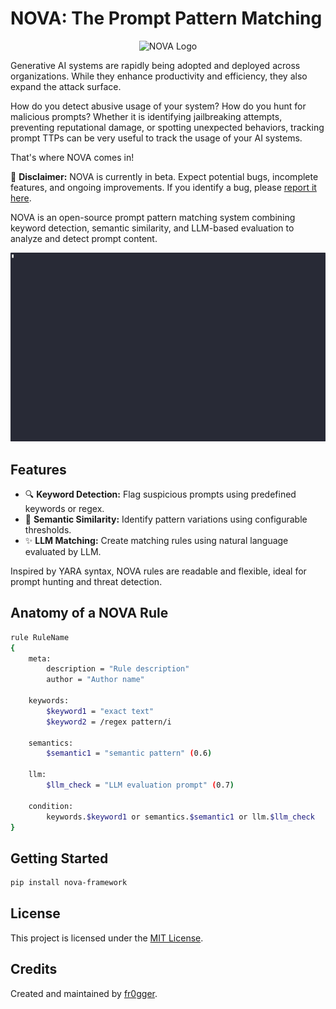 # NOVA: The Prompt Pattern Matching

<p align="center">
    <img src="nova_doc/docs/nova.svg" alt="NOVA Logo">
</p>

Generative AI systems are rapidly being adopted and deployed across organizations. While they enhance productivity and efficiency, they also expand the attack surface.

How do you detect abusive usage of your system? How do you hunt for malicious prompts? Whether it is identifying jailbreaking attempts, preventing reputational damage, or spotting unexpected behaviors, tracking prompt TTPs can be very useful to track the usage of your AI systems.

That's where NOVA comes in!

🚧 **Disclaimer:** NOVA is currently in beta. Expect potential bugs, incomplete features, and ongoing improvements. If you identify a bug, please [report it here](https://github.com/fr0gger/nova-framework/issues).

NOVA is an open-source prompt pattern matching system combining keyword detection, semantic similarity, and LLM-based evaluation to analyze and detect prompt content.

![Alt Text](first.gif)

## Features

- 🔍 **Keyword Detection:** Flag suspicious prompts using predefined keywords or regex.
- 💬 **Semantic Similarity:** Identify pattern variations using configurable thresholds.
- ✨ **LLM Matching:** Create matching rules using natural language evaluated by LLM.

Inspired by YARA syntax, NOVA rules are readable and flexible, ideal for prompt hunting and threat detection.

## Anatomy of a NOVA Rule

```bash
rule RuleName
{
    meta:
        description = "Rule description"
        author = "Author name"

    keywords:
        $keyword1 = "exact text"
        $keyword2 = /regex pattern/i

    semantics:
        $semantic1 = "semantic pattern" (0.6)

    llm:
        $llm_check = "LLM evaluation prompt" (0.7)

    condition:
        keywords.$keyword1 or semantics.$semantic1 or llm.$llm_check
}
```

## Getting Started

```bash
pip install nova-framework
```

## License

This project is licensed under the [MIT License](LICENSE).

## Credits

Created and maintained by [fr0gger](https://github.com/fr0gger).
